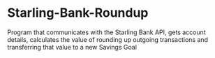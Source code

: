 # Starling-Bank-Roundup
Program that communicates with the Starling Bank API, gets account details, calculates the value of rounding up outgoing transactions and transferring that value to a new Savings Goal
